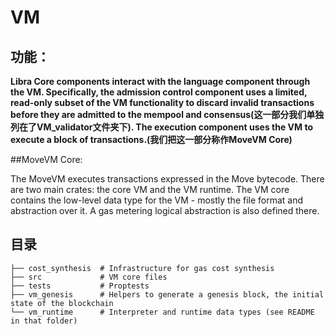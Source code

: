 # VM

## 功能：

**Libra Core components interact with the language component through the VM. Specifically, the admission control component uses a limited, read-only subset of the VM functionality to discard invalid transactions before they are admitted to the mempool and consensus(这一部分我们单独列在了VM_validator文件夹下). The execution component uses the VM to execute a block of transactions.(我们把这一部分称作MoveVM Core)**

##MoveVM Core:

The MoveVM executes transactions expressed in the Move bytecode. There are
two main crates: the core VM and the VM runtime. The VM core contains the low-level
data type for the VM - mostly the file format and abstraction over it. A gas
metering logical abstraction is also defined there.

## 目录

```
├── cost_synthesis  # Infrastructure for gas cost synthesis
├── src             # VM core files
├── tests           # Proptests
├── vm_genesis      # Helpers to generate a genesis block, the initial state of the blockchain
└── vm_runtime      # Interpreter and runtime data types (see README in that folder)
```







